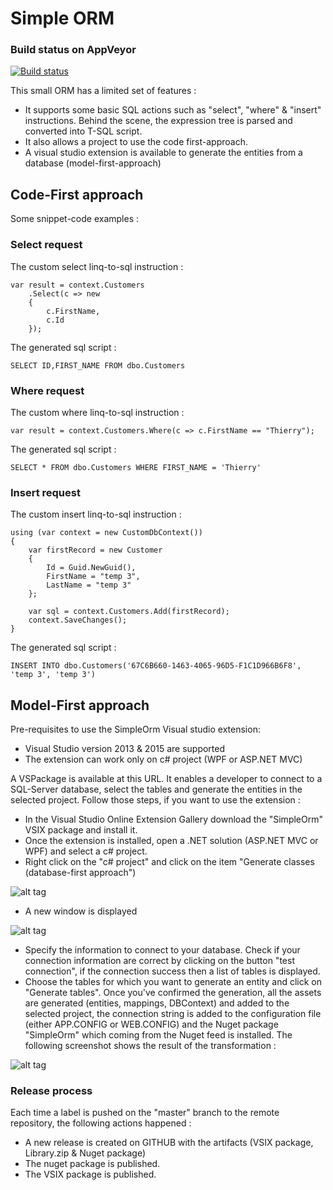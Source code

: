 # Simple ORM

### Build status on AppVeyor
[![Build status](https://ci.appveyor.com/api/projects/status/usrcqqyotittcu9t?svg=true)](https://ci.appveyor.com/project/thabart/simpleorm)

This small ORM has a limited set of features :

* It supports some basic SQL actions such as "select", "where" & "insert" instructions. Behind the scene, the expression tree is parsed and converted into T-SQL script.
* It also allows a project to use the code first-approach.
* A visual studio extension is available to generate the entities from a database (model-first-approach)

## Code-First approach

Some snippet-code examples :

### Select request

The custom select linq-to-sql instruction :

```
var result = context.Customers
	.Select(c => new
	{
	    c.FirstName,
	    c.Id
	});
```

The generated sql script :
```
SELECT ID,FIRST_NAME FROM dbo.Customers
```

### Where request

The custom where linq-to-sql instruction :

```
var result = context.Customers.Where(c => c.FirstName == "Thierry");
```

The generated sql script :

```
SELECT * FROM dbo.Customers WHERE FIRST_NAME = 'Thierry'
```

### Insert request

The custom insert linq-to-sql instruction :

```
using (var context = new CustomDbContext())
{
    var firstRecord = new Customer
    {
        Id = Guid.NewGuid(),
        FirstName = "temp 3",
        LastName = "temp 3"
    };

    var sql = context.Customers.Add(firstRecord);
    context.SaveChanges();
}
```

The generated sql script :

```
INSERT INTO dbo.Customers('67C6B660-1463-4065-96D5-F1C1D966B6F8', 'temp 3', 'temp 3')
```

## Model-First approach

Pre-requisites to use the SimpleOrm Visual studio extension:
* Visual Studio version 2013 & 2015 are supported
* The extension can work only on c# project (WPF or ASP.NET MVC)

A VSPackage is available at this URL. It enables a developer to connect to a SQL-Server database, select the tables and generate the entities in the selected project.
Follow those steps, if you want to use the extension :
* In the Visual Studio Online Extension Gallery download the "SimpleOrm" VSIX package and install it.
* Once the extension is installed, open a .NET solution (ASP.NET MVC or WPF) and select a c# project.
* Right click on the "c# project" and click on the item "Generate classes (database-first approach")

![alt tag](https://raw.githubusercontent.com/thabart/SimpleOrm/master/Images/SelectedProjectOption.png)

* A new window is displayed

![alt tag](https://raw.githubusercontent.com/thabart/SimpleOrm/master/Images/SelectTablesWindow.png)

* Specify the information to connect to your database. Check if your connection information are correct by clicking on the button "test connection", if the connection success then a list of tables is displayed. 
* Choose the tables for which you want to generate an entity and click on "Generate tables". Once you've confirmed the generation, all the assets are generated (entities, mappings, DBContext) and added to the selected project, the connection string is added to the configuration file (either APP.CONFIG or WEB.CONFIG) and the Nuget package "SimpleOrm" which coming from the Nuget feed is installed. The following screenshot shows the result of the transformation :

![alt tag](https://raw.githubusercontent.com/thabart/SimpleOrm/master/Images/ProjectStructure.png)


### Release process

Each time a label is pushed on the "master" branch to the remote repository, the following actions happened :
* A new release is created on GITHUB with the artifacts (VSIX package, Library.zip & Nuget package)
* The nuget package is published.
* The VSIX package is published.